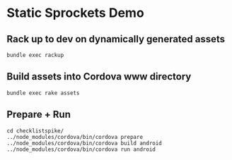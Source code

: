 Static Sprockets Demo
=====================

## Rack up to dev on dynamically generated assets

    bundle exec rackup

## Build assets into Cordova www directory

    bundle exec rake assets

## Prepare + Run

    cd checklistspike/
    ../node_modules/cordova/bin/cordova prepare
    ../node_modules/cordova/bin/cordova build android
    ../node_modules/cordova/bin/cordova run android
